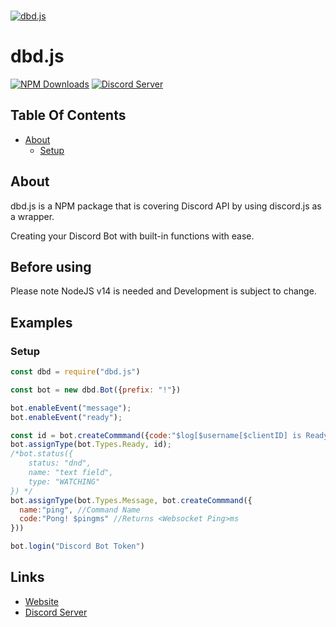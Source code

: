   <br />
    <p>
    <a href="https://dbd.leref.ga"><img src="https://cdn.discordapp.com/attachments/804505335397744650/816746774571515914/dbdjs.png" alt="dbd.js" /></a>
  </p>

# dbd.js
[![NPM Downloads](https://img.shields.io/npm/dt/dbd.js.svg?maxAge=3600)](https://www.npmjs.com/package/dbd.js)
[![Discord Server](https://img.shields.io/discord/773352845738115102?color=7289da&logo=discord&logoColor=white)](https://dbd.js.org/invite)
## Table Of Contents
- [About](#about)
  - [Setup](#setup)

## About
dbd.js is a NPM package that is covering Discord API by using discord.js as a wrapper.
<br>

Creating your Discord Bot with built-in functions with ease.
 </br>

## Before using
Please note NodeJS v14 is needed and Development is subject to change.

## Examples

### Setup
```js
const dbd = require("dbd.js")

const bot = new dbd.Bot({prefix: "!"})

bot.enableEvent("message");
bot.enableEvent("ready");

const id = bot.createCommmand({code:"$log[$username[$clientID] is Ready.]"});
bot.assignType(bot.Types.Ready, id);
/*bot.status({
    status: "dnd",
    name: "text field",
    type: "WATCHING"
}) */
bot.assignType(bot.Types.Message, bot.createCommmand({
  name:"ping", //Command Name
  code:"Pong! $pingms" //Returns <Websocket Ping>ms
}))

bot.login("Discord Bot Token")
```



## Links
- [Website](https://dbd.js.org)
- [Discord Server](https://dbd.js.org/invite)